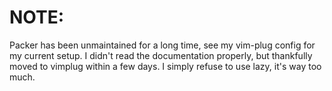 # NOTE:
Packer has been unmaintained for a long time, see my vim-plug config for my current setup. I didn't read the documentation properly, but thankfully moved to vimplug within a few days.
I simply refuse to use lazy, it's way too much.
